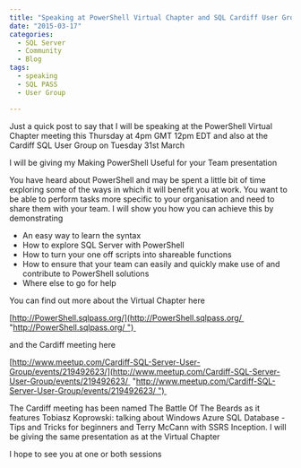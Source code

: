 ```yaml
---
title: "Speaking at PowerShell Virtual Chapter and SQL Cardiff User Group this month"
date: "2015-03-17"
categories: 
  - SQL Server
  - Community
  - Blog
tags: 
  - speaking
  - SQL PASS
  - User Group

---
```


Just a quick post to say that I will be speaking at the PowerShell Virtual Chapter meeting this Thursday at 4pm GMT 12pm EDT and also at the Cardiff SQL User Group on Tuesday 31st March

I will be giving my Making PowerShell Useful for your Team presentation

You have heard about PowerShell and may be spent a little bit of time exploring some of the ways in which it will benefit you at work. You want to be able to perform tasks more specific to your organisation and need to share them with your team. I will show you how you can achieve this by demonstrating

- An easy way to learn the syntax
- How to explore SQL Server with PowerShell
- How to turn your one off scripts into shareable functions
- How to ensure that your team can easily and quickly make use of and contribute to PowerShell solutions
- Where else to go for help

You can find out more about the Virtual Chapter here

[http://PowerShell.sqlpass.org/](http://PowerShell.sqlpass.org/  "http://PowerShell.sqlpass.org/ ") 

and the Cardiff meeting here

[http://www.meetup.com/Cardiff-SQL-Server-User-Group/events/219492623/](http://www.meetup.com/Cardiff-SQL-Server-User-Group/events/219492623/  "http://www.meetup.com/Cardiff-SQL-Server-User-Group/events/219492623/ ") 

The Cardiff meeting has been named The Battle Of The Beards as it features Tobiasz Koprowski: talking about Windows Azure SQL Database - Tips and Tricks for beginners and Terry McCann with SSRS Inception. I will be giving the same presentation as at the Virtual Chapter

I hope to see you at one or both sessions
